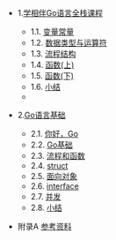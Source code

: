 * 1.[学相伴Go语言全栈课程](01.0.md)
    - 1.1. [变量常量](01.1.md)
    - 1.2. [数据类型与运算符](01.2.md)
    - 1.3. [流程结构](01.3.md)
    - 1.4. [函数(上)](01.4.md)
    - 1.5. [函数(下)](01.5.md)
    - 1.6. [小结](01.6.md)
    - 
* 2.[Go语言基础](02.0.md)
    - 2.1. [你好，Go](02.1.md)
    - 2.2. [Go基础](02.2.md)
    - 2.3. [流程和函数](02.3.md)
    - 2.4. [struct](02.4.md)
    - 2.5. [面向对象](02.5.md)
    - 2.6. [interface](02.6.md)
    - 2.7. [并发](02.7.md)
    - 2.8. [小结](02.8.md)

* 附录A [参考资料](ref.md)
